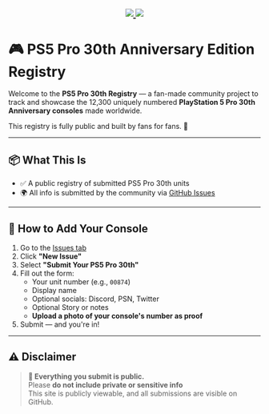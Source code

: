 <h2 align="center">

<a href="https://github.com/Aspenini/ps5pro-registry/issues?q=is%3Aissue+label%3Aapproved">
  <img src="https://img.shields.io/github/issues-search?query=is%3Aissue+label%3Aapproved+repo%3AAspenini%2Fps5pro-registry&label=Approved&style=for-the-badge&color=8BA503" />
</a>

<a>
  <img src="https://img.shields.io/badge/Total%20Units-12300-black?style=for-the-badge" />
</a>

</h2>

# 🎮 PS5 Pro 30th Anniversary Edition Registry

Welcome to the **PS5 Pro 30th Registry** — a fan-made community project to track and showcase the 12,300 uniquely numbered **PlayStation 5 Pro 30th Anniversary consoles** made worldwide.

This registry is fully public and built by fans for fans. 🖤

---

## 📦 What This Is

- ✅ A public registry of submitted PS5 Pro 30th units
- 🌍 All info is submitted by the community via [GitHub Issues](../../issues)

---

## 🚀 How to Add Your Console

1. Go to the [Issues tab](../../issues)
2. Click **"New Issue"**
3. Select **"Submit Your PS5 Pro 30th"**
4. Fill out the form:
   - Your unit number (e.g., `00874`)
   - Display name
   - Optional socials: Discord, PSN, Twitter
   - Optional Story or notes
   - **Upload a photo of your console's number as proof**
5. Submit — and you're in!

---

## ⚠️ Disclaimer

> **🚨 Everything you submit is public.**  
> Please **do not include private or sensitive info**  
> This site is publicly viewable, and all submissions are visible on GitHub.
